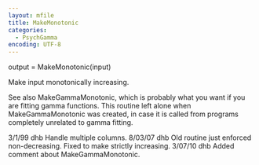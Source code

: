 ```yaml
---
layout: mfile
title: MakeMonotonic
categories:
  - PsychGamma
encoding: UTF-8
---
```


output = MakeMonotonic(input)

Make input monotonically increasing.

See also MakeGammaMonotonic, which is probably what you want if you are fitting
gamma functions.  This routine left alone when MakeGammaMonotonic was created,
in case it is called from programs completely unrelated to gamma fitting.

3/1/99  dhb  Handle multiple columns.
8/03/07 dhb  Old routine just enforced non-decreasing.  Fixed to make strictly increasing.
3/07/10 dhb  Added comment about MakeGammaMonotonic.